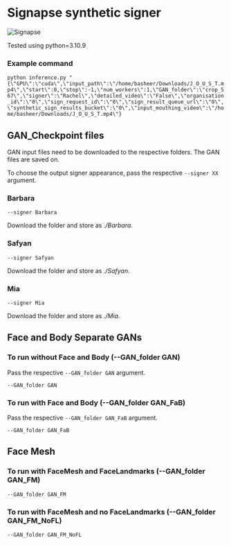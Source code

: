 # Signapse synthetic signer
![Signapse](https://static.wixstatic.com/media/45e73d_8ab2ecfdee064f20860fe2a1e3f8ddb2~mv2.png/v1/fill/w_132,h_35,al_c,q_85,usm_0.66_1.00_0.01,enc_auto/Blank%202000%20x%202000%20-%202022-04-03T185113_234.png)

Tested using python=3.10.9

### Example command 

```python inference.py "{\"GPU\":\"cuda\",\"input_path\":\"/home/basheer/Downloads/J_O_U_S_T.mp4\",\"start\":0,\"stop\":-1,\"num_workers\":1,\"GAN_folder\":\"crop_567\",\"signer\":\"Rachel\",\"detailed_video\":\"False\",\"organisation_id\":\"0\",\"sign_request_id\":\"0\",\"sign_result_queue_url\":\"0\",\"synthetic_sign_results_bucket\":\"0\",\"input_mouthing_video\":\"/home/basheer/Downloads/J_O_U_S_T.mp4\"} ```


## GAN_Checkpoint files

GAN input files need to be downloaded to the respective folders. The GAN files are saved on.

To choose the output signer appearance, pass the respective `--signer XX` argument.

### Barbara

```--signer Barbara```

Download the  folder and store as *./Barbara*. 


### Safyan

```--signer Safyan```

Download the  folder and store as *./Safyan*.

### Mia

```--signer Mia```

Download the folder and store as *./Mia*.

## Face and Body Separate GANs

### To run without Face and Body (--GAN_folder GAN)
 
Pass the respective `--GAN_folder GAN` argument.

```--GAN_folder GAN```

### To run with Face and Body (--GAN_folder GAN_FaB)

Pass the respective `--GAN_folder GAN_FaB` argument.

```--GAN_folder GAN_FaB```

## Face Mesh

### To run with FaceMesh and FaceLandmarks (--GAN_folder GAN_FM)

```--GAN_folder GAN_FM```

### To run with FaceMesh and no FaceLandmarks (--GAN_folder GAN_FM_NoFL)

```--GAN_folder GAN_FM_NoFL```
